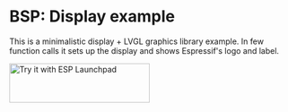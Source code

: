 # BSP: Display example

This is a minimalistic display + LVGL graphics library example.
In few function calls it sets up the display and shows Espressif's logo and label.

<a href="https://espressif.github.io/esp-launchpad/?flashConfigURL=https://espressif.github.io/esp-bsp/config.toml&app=display">
    <img alt="Try it with ESP Launchpad" src="https://espressif.github.io/esp-launchpad/assets/try_with_launchpad.png" width="250" height="70">
</a>
